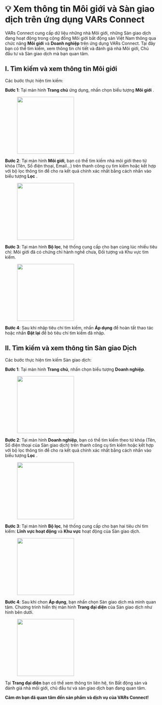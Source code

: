 # 💡 Xem thông tin Môi giới và Sàn giao dịch trên ứng dụng VARs Connect

VARs Connect cung cấp dữ liệu những nhà Môi giới, những Sàn giao dịch đang hoạt động trong cộng đồng Môi giới bất động sản Việt Nam thông qua chức năng **Môi giới** và **Doanh nghiệp** trên ứng dụng VARs Connect. Tại đây bạn có thể tìm kiếm, xem thông tin chi tiết và đánh giá nhà Môi giới, Chủ đầu tư và Sàn giao dịch mà bạn quan tâm.

## I. Tìm kiếm và xem thông tin Môi giới

Các bước thực hiện tìm kiếm:&#x20;

**Bước 1**: Tại màn hình **Trang chủ** ứng dụng, nhấn chọn biểu tượng **Môi giới** <img src="../.gitbook/assets/image (578).png" alt="" data-size="line">.

<figure><img src="../.gitbook/assets/image (148).png" alt="" width="188"><figcaption></figcaption></figure>

**Bước 2**: Tại màn hình **Môi giới**, bạn có thể tìm kiếm nhà môi giới theo từ khóa (Tên, Số điện thoại, Email…) trên thanh công cụ tìm kiếm hoặc kết hợp với bộ lọc thông tin để cho ra kết quả chính xác nhất bằng cách nhấn vào biểu tượng **Lọc** <img src="../.gitbook/assets/image (582).png" alt="" data-size="line">.

<figure><img src="../.gitbook/assets/image (147).png" alt="" width="188"><figcaption></figcaption></figure>

**Bước 3**: Tại màn hình **Bộ lọc**, hệ thống cung cấp cho bạn cùng lúc nhiều tiêu chí: Môi giới đã có chứng chỉ hành nghề chưa, Đối tượng và Khu vực tìm kiếm.

<figure><img src="../.gitbook/assets/image (584).png" alt="" width="188"><figcaption></figcaption></figure>

**Bước 4**: Sau khi nhập tiêu chí tìm kiếm, nhấn **Áp dụng** để hoàn tất thao tác hoặc nhấn **Đặt lại** để bỏ tiêu chí tìm kiếm đã nhập.

## **II.** Tìm kiếm và xem thông tin Sàn giao Dịch

Các bước thực hiện tìm kiếm Sàn giao dịch:       &#x20;

**Bước 1**: Tại màn hình **Trang chủ**, nhấn chọn biểu tượng **Doanh nghiệp**.

<figure><img src="../.gitbook/assets/image (149).png" alt="" width="188"><figcaption></figcaption></figure>

**Bước 2**: Tại màn hình **Doanh nghiệp**, bạn có thể tìm kiếm theo từ khóa (Tên, Số điện thoại của Sàn giao dịch) trên thanh công cụ tìm kiếm hoặc kết hợp với bộ lọc thông tin để cho ra kết quả chính xác nhất bằng cách nhấn vào biểu tượng **Lọc** <img src="../.gitbook/assets/image (582).png" alt="" data-size="line">.

<figure><img src="../.gitbook/assets/image (134).png" alt="" width="188"><figcaption></figcaption></figure>

**Bước 3**: Tại màn hình **Bộ lọc**, hệ thống cung cấp cho bạn hai tiêu chí tìm kiếm: **Lĩnh vực hoạt động** và **Khu vực** hoạt động của Sàn giao dịch.&#x20;

<figure><img src="../.gitbook/assets/image (590).png" alt="" width="188"><figcaption></figcaption></figure>

**Bước 4**: Sau khi chon **Áp dụng**, bạn nhấn chọn Sàn giao dịch mà mình quan tâm. Chương trình hiển thị màn hình **Trang đại diện** của Sàn giao dịch như hình bên dưới.

<figure><img src="../.gitbook/assets/image (835).png" alt="" width="188"><figcaption></figcaption></figure>

Tại **Trang đại diện** bạn có thể xem thông tin liên hệ, tin Bất động sản và đánh giá nhà môi giới, chủ đầu tư và sàn giao dịch bạn đang quan tâm.                          &#x20;

&#x20;                                   **Cảm ơn bạn đã quan tâm đến sản phẩm và dịch vụ của VARs Connect!**


